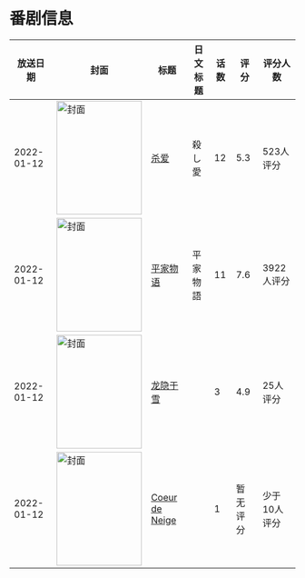# 番剧信息

|放送日期|封面|标题|日文标题|话数|评分|评分人数|
|---|---|---|---|---|---|---|
|2022-01-12|<img src="https://lain.bgm.tv/pic/cover/c/89/74/321825_U582H.jpg" alt="封面" style="width:150px;height:200px;object-fit:cover;">|[杀爱](https://bangumi.tv/subject/321825)|殺し愛|12|5.3|523人评分|
|2022-01-12|<img src="https://lain.bgm.tv/pic/cover/c/3f/f3/348335_OPwHW.jpg" alt="封面" style="width:150px;height:200px;object-fit:cover;">|[平家物语](https://bangumi.tv/subject/348335)|平家物語|11|7.6|3922人评分|
|2022-01-12|<img src="https://lain.bgm.tv/pic/cover/c/a3/2f/365439_T75z5.jpg" alt="封面" style="width:150px;height:200px;object-fit:cover;">|[龙隐于雪](https://bangumi.tv/subject/365439)||3|4.9|25人评分|
|2022-01-12|<img src="https://lain.bgm.tv/pic/cover/c/75/bd/370399_buh5q.jpg" alt="封面" style="width:150px;height:200px;object-fit:cover;">|[Coeur de Neige](https://bangumi.tv/subject/370399)||1|暂无评分|少于10人评分|
